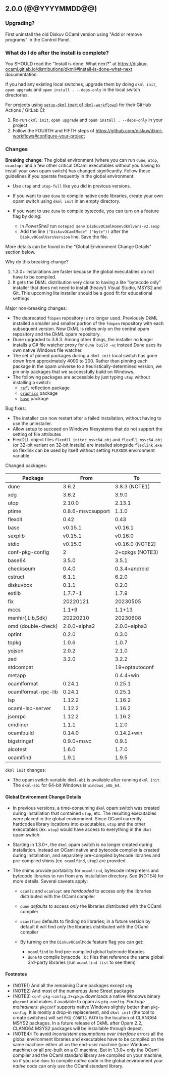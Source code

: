 ## 2.0.0 (@@YYYYMMDD@@)

### Upgrading?

First uninstall the old Diskuv OCaml version using "Add or remove programs" in the Control Panel.

### What do I do after the install is complete?

You SHOULD read the "Install is done! What next?" at <https://diskuv-ocaml.gitlab.io/distributions/dkml/#install-is-done-what-next> documentation.

If you had any existing local switches, upgrade them by doing `dkml init`, `opam upgrade` and `opam install . --deps-only` in the local switch directories.

For projects using [`setup-dkml` (part of  `dkml-workflows`)](https://github.com/diskuv/dkml-workflows#dkml-workflows)
for their GitHub Actions / GitLab CI:

1. Re-run `dkml init`, `opam upgrade` and `opam install . --deps-only` in your project
2. Follow the FOURTH and FIFTH steps of <https://github.com/diskuv/dkml-workflows#configure-your-project>

### Changes

**Breaking change**: The global environment (where you can run `dune`, `utop`,
`ocamlopt` and a few other critical OCaml executables without you having
to install your own opam switch) has changed significantly. Follow these
guidelines if you operate frequently in the global environment:

* Use `utop` and `utop-full` like you did in previous versions.
* If you want to use `dune` to compile native code libraries,
  create your own opam switch using `dkml init` in an empty directory.
* If you want to use `dune` to compile bytecode, you can turn on
  a feature flag by doing:

  * In *PowerShell* run `notepad $env:DiskuvOCamlHome\dkmlvars-v2.sexp`
  * Add the line `("DiskuvOCamlMode" ("byte"))` after the
    `DiskuvOCamlVarsVersion` line. Save the file.

More details can be found in the "Global Environment Change Details" section
below.

Why do this breaking change?

1. 1.3.0+ installations are faster because the global executables do not have
   to be compiled.
2. It gets the DkML distribution very close to having a lite "bytecode only"
   installer that does not need to install (heavy!) Visual Studio, MSYS2 and
   Git. This upcoming lite installer should be a good fit for educational
   settings.

Major non-breaking changes:

* The deprecated `fdopen` repository is no longer used. Previously DkML
  installed a smaller and smaller portion of the `fdopen` repository with each
  subsequent version. Now DkML is relies only on the central opam repository
  and the DkML opam repository.
* Dune upgraded to 3.8.3. Among other things, the installer no longer installs
  a C# file watcher proxy for `dune build -w`; instead Dune uses its own
  native Windows file watcher.
* The set of pinned packages during a `dkml init` local switch has gone down
  from approximately 4000 to 200. Rather than pinning each package in the
  opam universe to a heuristically-determined version, we pin only packages
  that we successfully build on Windows.
* The following packages are accessible by just typing `utop` without installing a switch:
  * [`refl`](https://github.com/thierry-martinez/refl#readme) reflection package
  * [`graphics`](https://github.com/ocaml/graphics#readme) package
  * [`base`](https://github.com/janestreet/base#readme) package

Bug fixes:

* The installer can now restart after a failed installation, without having
  to use the uninstaller.
* Allow setup to succeed on Windows filesystems that do not support the setting
  of file attributes
* FlexDLL object files `flexdll_initer_msvc64.obj` and `flexdll_msvc64.obj` (or
  32-bit variant on 32-bit installs) are installed alongside `flexlink.exe` so
  flexlink can be used by itself without setting `FLEXDIR` environment
  variable.

Changed packages:

| Package             | From              | To              |
| ------------------- | ----------------- | --------------- |
| dune                | 3.6.2             | 3.8.3 (NOTE1)   |
| xdg                 | 3.6.2             | 3.9.0           |
| utop                | 2.10.0            | 2.13.1          |
| ptime               | 0.8.6-msvcsupport | 1.1.0           |
| flexdll             | 0.42              | 0.43            |
| base                | v0.15.1           | v0.16.1         |
| sexplib             | v0.15.1           | v0.16.0         |
| stdio               | v0.15.0           | v0.16.0 (NOTE2) |
| conf-pkg-config     | 2                 | 2+cpkgs (NOTE3) |
| base64              | 3.5.0             | 3.5.1           |
| checkseum           | 0.4.0             | 0.3.4+android   |
| cstruct             | 6.1.1             | 6.2.0           |
| diskuvbox           | 0.1.1             | 0.2.0           |
| extlib              | 1.7.7-1           | 1.7.9           |
| fix                 | 20220121          | 20230505        |
| mccs                | 1.1+9             | 1.1+13          |
| menhir{,Lib,Sdk}    | 20220210          | 20230608        |
| omd (double-check)  | 2.0.0~alpha2      | 2.0.0~alpha3    |
| optint              | 0.2.0             | 0.3.0           |
| topkg               | 1.0.6             | 1.0.7           |
| yojson              | 2.0.2             | 2.1.0           |
| zed                 | 3.2.0             | 3.2.2           |
| stdcompat           |                   | 19+optautoconf  |
| metapp              |                   | 0.4.4+win       |
| ocamlformat         | 0.24.1            | 0.25.1          |
| ocamlformat-rpc-lib | 0.24.1            | 0.25.1          |
| lsp                 | 1.12.2            | 1.16.2          |
| ocaml-lsp-server    | 1.12.2            | 1.16.2          |
| jsonrpc             | 1.12.2            | 1.16.2          |
| cmdliner            | 1.1.1             | 1.2.0           |
| ocamlbuild          | 0.14.0            | 0.14.2+win      |
| bigstringaf         | 0.9.0+msvc        | 0.9.1           |
| alcotest            | 1.6.0             | 1.7.0           |
| ocamlfind           | 1.9.1             | 1.9.5           |

`dkml init` changes:

* The opam switch variable `dkml-abi` is available after running `dkml init`.
  The `dkml-abi` for 64-bit Windows is `windows_x86_64`.

#### Global Environment Change Details

* In previous versions, a time-consuming `dkml` opam switch was created during
  installation that contained `utop`, etc. The resulting executables were placed
  in the global environment. Since OCaml currently hardcodes library locations
  into executables, `utop` and the other executables (ex. `utop`) would have
  access to everything in the `dkml` opam switch.
* Starting in 1.3.0+, the `dkml` opam switch is no longer created during
  installation. Instead an OCaml native and bytecode compiler is created during
  installation, and separately pre-compiled bytecode libraries and
  pre-compiled shims (ex. `ocamlfind`, `utop`) are provided.
* The shims provide portability for `ocamlfind`, bytecode interpreters
  and bytecode libraries to run from any installation directory. See (NOTE4)
  for more details. Several caveats apply:

  * `ocamlc` and `ocamlopt` are *hardcoded* to access *only* the libraries
    distributed with the OCaml compiler
  * `dune` *defaults* to access *only* the libraries
    distributed with the OCaml compiler
  * `ocamlfind` defaults to finding no libraries; in a future version by default
    it will find *only* the libraries distributed with the OCaml compiler
  * By turning on the `DiskuvOCamlMode` feature flag you can get:

    * `ocamlfind` to find pre-compiled global bytecode libraries
    * `dune` to compile bytecode `.bc` files that reference the same global
      3rd-party libraries (run `ocamlfind list` to see them)

#### Footnotes

* (NOTE1) And all the remaining Dune packages except `xdg`
* (NOTE2) And most of the numerous Jane Street packages
* (NOTE3) `conf-pkg-config.2+cpkgs` downloads a native Windows binary `pkgconf` and
  makes it available to opam as `pkg-config`. *Package maintainers*:
  `pkgconf` supports native Windows slightly better than `pkg-config`. It is
  mostly a drop-in replacement, and `dkml init` (the tool to create switches)
  will set `PKG_CONFIG_PATH` to the location of CLANG64 MSYS2 packages. In a
  future release of DkML after Opam 2.2, CLANG64 MSYS2 packages will be
  installable through depext.
* (NOTE4): To avoid *Inconsistent assumptions over interface* errors all the global
  environment libraries and executables have to be compiled on the same machine:
  either all on the end-user machine (your Windows machine) or all pre-built on a
  CI machine. But in 1.3.0+ only the OCaml compiler and the OCaml standard
  library are compiled on your machine, so if you use `dune` to compile *native*
  code in the global environment your *native* code can only use the OCaml
  standard library.
